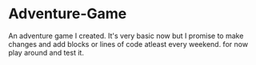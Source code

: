 # Adventure-Game
An adventure game I created. It's very basic now but I promise to make changes and add blocks or lines of code atleast every weekend.
for now play around and test it.
